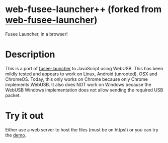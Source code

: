 # web-fusee-launcher++ (forked from <a href="/atlas44/web-fusee-launcher">web-fusee-launcher</a>)
Fusee Launcher, in a browser!

# Description
This is a port of [fusee-launcher](https://github.com/reswitched/fusee-launcher) to JavaScript using WebUSB. This has been mildly tested and appears to work on Linux, Android (unrooted), OSX and ChromeOS. Today, this only works on Chrome because only Chrome implements WebUSB. It also does NOT work on Windows because the WebUSB Windows implementation does not allow sending the required USB packet.

# Try it out
Either use a web server to host the files (must be on https!) or you can try the [demo](https://atlas44.s3-us-west-2.amazonaws.com/web-fusee-launcher/index.html).
